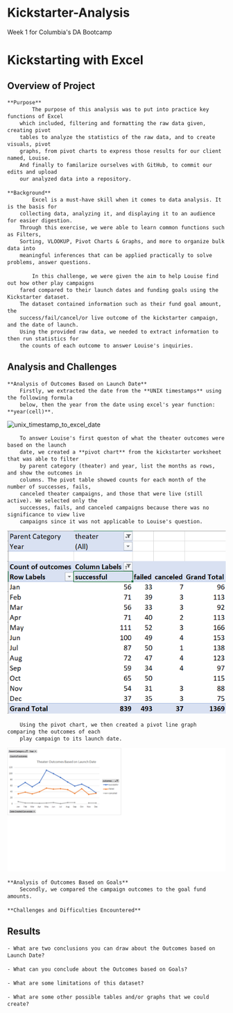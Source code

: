 # Kickstarter-Analysis
Week 1 for Columbia's DA Bootcamp

# Kickstarting with Excel

## Overview of Project
	**Purpose**
			The purpose of this analysis was to put into practice key functions of Excel
		which included, filtering and formatting the raw data given, creating pivot 
		tables to analyze the statistics of the raw data, and to create visuals, pivot 
		graphs, from pivot charts to express those results for our client named, Louise. 
		And finally to familarize ourselves with GitHub, to commit our edits and upload 
		our analyzed data into a repository.
	
	**Background**
			Excel is a must-have skill when it comes to data analysis. It is the basis for 
		collecting data, analyzing it, and displaying it to an audience for easier digestion. 
		Through this exercise, we were able to learn common functions such as Filters, 
		Sorting, VLOOKUP, Pivot Charts & Graphs, and more to organize bulk data into 
		meaningful inferences that can be applied practically to solve problems, answer questions. 
	
			In this challenge, we were given the aim to help Louise find out how other play campaigns 
		fared compared to their launch dates and funding goals using the Kickstarter dataset. 
		The dataset contained information such as their fund goal amount, the 
		success/fail/cancel/or live outcome of the kickstarter campaign, and the date of launch.
		Using the provided raw data, we needed to extract information to then run statistics for
		the counts of each outcome to answer Louise's inquiries. 
 
## Analysis and Challenges

	**Analysis of Outcomes Based on Launch Date**
		Firstly, we extracted the date from the **UNIX timestamps** using the following formula 
		below, then the year from the date using excel's year function: **year(cell)**. 

![unix_timestamp_to_excel_date](Resources/unix_timestamp_to_excel_date)

		To answer Louise's first queston of what the theater outcomes were based on the launch 
		date, we created a **pivot chart** from the kickstarter worksheet that was able to filter
		by parent category (theater) and year, list the months as rows, and show the outcomes in
		columns. The pivot table showed counts for each month of the number of successes, fails,
		canceled theater campaigns, and those that were live (still active). We selected only the
		successes, fails, and canceled campaigns because there was no significance to view live
		campaigns since it was not applicable to Louise's question.
		
![Theater_Outcomes_PivotChart](Resources/Theater_Outcomes_PivotChart.png)		
		
		Using the pivot chart, we then created a pivot line graph comparing the outcomes of each
		play campaign to its launch date.
		
![Theater_Outcomes_vs_Launch](Resources/Theater_Outcomes_vs_Launch.png)

	**Analysis of Outcomes Based on Goals**
		Secondly, we compared the campaign outcomes to the goal fund amounts. 

	**Challenges and Difficulties Encountered**

## Results

	- What are two conclusions you can draw about the Outcomes based on Launch Date?

	- What can you conclude about the Outcomes based on Goals?

	- What are some limitations of this dataset?

	- What are some other possible tables and/or graphs that we could create?
